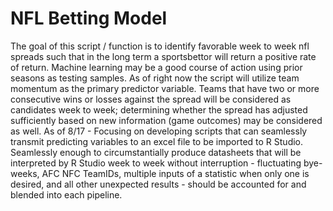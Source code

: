 # NFL Betting Model
The goal of this script / function is to identify favorable week to week nfl spreads such that in the long term a sportsbettor will return a positive rate of return.
Machine learning may be a good course of action using prior seasons as testing samples. 
As of right now the script will utilize team momentum as the primary predictor variable. Teams that have two or more consecutive wins or losses against the spread will be considered as candidates week to week; determining whether the spread has adjusted sufficiently based on new information (game outcomes) may be considered as well.
As of 8/17 - Focusing on developing scripts that can seamlessly transmit predicting variables to an excel file to be imported to R Studio. Seamlessly enough to circumstantially produce datasheets that will be interpreted by R Studio week to week without interruption - fluctuating bye-weeks, AFC NFC TeamIDs, multiple inputs of a statistic when only one is desired, and all other unexpected results - should be accounted for and blended into each pipeline.

